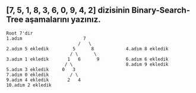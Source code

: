 ## [7, 5, 1, 8, 3, 6, 0, 9, 4, 2] dizisinin Binary-Search-Tree aşamalarını yazınız.

    Root 7'dir
    1.adım                       7
                               /   \
    2.adım 5 ekledik         5      8            4.adım 8 ekledik
                            / \      \
    3.adım 1 ekledik       1   6      9          6.adım 6 ekledik
                          / \                    8.adım 9 ekledik
    5.adım 3 ekledik     0   3
    7.adım 0 ekledik        / \
    9.adım 4 ekledik       2   4
    10.adım 2 ekledik
